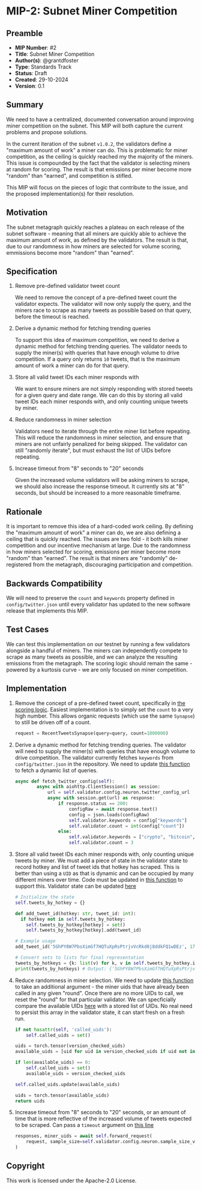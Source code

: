 # MIP-2: Subnet Miner Competition

## Preamble

- **MIP Number**: #2
- **Title**: Subnet Miner Competition
- **Author(s)**: @grantdfoster
- **Type**: Standards Track
- **Status**: Draft
- **Created**: 29-10-2024
- **Version**: 0.1

## Summary

We need to have a centralized, documented conversation around improving miner competition on the subnet. This MIP will both capture the current problems and propose solutions.

In the current iteration of the subnet `v1.0.2`, the validators define a "maximum amount of work" a miner can do. This is problematic for miner competition, as the ceiling is quickly reached my the majority of the miners. This issue is compounded by the fact that the validator is selecting miners at random for scoring. The result is that emissions per miner become more "random" than "earned", and competition is stifled.

This MIP will focus on the pieces of logic that contribute to the issue, and the proposed implementation(s) for their resolution.

## Motivation

The subnet metagraph quickly reaches a plateau on each release of the subnet software - meaning that all miners are quickly able to achieve the maximum amount of work, as defined by the validators. The result is that, due to our randomness in how miners are selected for volume scoring, emmissions become more "random" than "earned".

## Specification

1.  Remove pre-defined validator tweet count

    We need to remove the concept of a pre-defined tweet count the validator expects. The validator will now only supply the query, and the miners race to scrape as many tweets as possible based on that query, before the timeout is reached.

2.  Derive a dynamic method for fetching trending queries

    To support this idea of maximum competition, we need to derive a dynamic method for fetching trending queries. The validator needs to supply the miner(s) with queries that have enough volume to drive competition. If a query only returns `10` tweets, that is the maximum amount of work a miner can do for that query.

3.  Store all valid tweet IDs each miner responds with

    We want to ensure miners are not simply responding with stored tweets for a given query and date range. We can do this by storing all valid tweet IDs each miner responds with, and only counting unique tweets by miner.

4.  Reduce randomness in miner selection

    Validators need to iterate through the entire miner list before repeating. This will reduce the randomness in miner selection, and ensure that miners are not unfairly penalized for being skipped. The validator can still "randomly iterate", but must exhaust the list of UIDs before repeating.

5.  Increase timeout from "8" seconds to "20" seconds

    Given the increased volume validators will be asking miners to scrape, we should also increase the response timeout. It currently sits at "8" seconds, but should be increased to a more reasonable timeframe.

## Rationale

It is important to remove this idea of a hard-coded work ceiling. By defining the "maximum amount of work" a miner can do, we are also defining a ceiling that is quickly reached. The issues are two fold - it both kills miner competition and our incentive mechanism at large. Due to the randomness in how miners selected for scoring, emissions per miner become more "random" than "earned". The result is that miners are "randomly" de-registered from the metagraph, discouraging participation and competition.

## Backwards Compatibility

We will need to preserve the `count` and `keywords` property defined in `config/twitter.json` until every validator has updated to the new software release that implements this MIP.

## Test Cases

We can test this implementation on our testnet by running a few validators alongside a handful of miners. The miners can independently compete to scrape as many tweets as possible, and we can analyze the resulting emissions from the metagraph. The scoring logic should remain the same - powered by a kurtosis curve - we are only focused on miner competition.

## Implementation

1.  Remove the concept of a pre-defined tweet count, specifically in [the scoring logic](https://github.com/masa-finance/masa-bittensor/blob/main/masa/validator/forwarder.py#L159). Easiest implementation is to simply set the `count` to a very high number. This allows organic requests (which use the same `Synapse`) to still be driven off of a count.

    ```python
    request = RecentTweetsSynapse(query=query, count=1000000)
    ```

2.  Derive a dynamic method for fetching trending queries. The validator will need to supply the miner(s) with queries that have enough volume to drive competition. The validator currently fetches `keywords` from `config/twitter.json` in the repository. We need to update [this function](https://github.com/masa-finance/masa-bittensor/blob/main/masa/validator/forwarder.py#L131-L147) to fetch a dynamic list of queries.

    ```python
    async def fetch_twitter_config(self):
            async with aiohttp.ClientSession() as session:
                url = self.validator.config.neuron.twitter_config_url
                async with session.get(url) as response:
                    if response.status == 200:
                        configRaw = await response.text()
                        config = json.loads(configRaw)
                        self.validator.keywords = config["keywords"]
                        self.validator.count = int(config["count"])
                    else:
                        self.validator.keywords = ["crypto", "bitcoin", "masa"]
                        self.validator.count = 3
    ```

3.  Store all valid tweet IDs each miner responds with, only counting unique tweets by miner. We must add a piece of state in the validator state to record hotkey and list of tweet ids that hotkey has scraped. This is better than using a `UID` as that is dynamic and can be occupied by many different miners over time. Code must be updated in [this function](https://github.com/masa-finance/masa-bittensor/blob/main/masa/validator/forwarder.py#L149-L297) to support this. Validator state can be updated [here](https://github.com/masa-finance/masa-bittensor/blob/main/masa/base/validator.py#L442-L482)

    ```python
    # Initialize the state
    self.tweets_by_hotkey = {}

    def add_tweet_id(hotkey: str, tweet_id: int):
      if hotkey not in self.tweets_by_hotkey:
        self.tweets_by_hotkey[hotkey] = set()
        self.tweets_by_hotkey[hotkey].add(tweet_id)

    # Example usage
    add_tweet_id('5GhPY8W7PbsXimGf7HQTuXpRsPtrjvVcRkd8j8ddkFQ1wDEz', 17098359098246020)

    # Convert sets to lists for final representation
    tweets_by_hotkeys = {k: list(v) for k, v in self.tweets_by_hotkey.items()}
    print(tweets_by_hotkeys) # Output: {'5GhPY8W7PbsXimGf7HQTuXpRsPtrjvVcRkd8j8ddkFQ1wDEz': [17098359098246020, 17098359098246024]}
    ```

4.  Reduce randomness in miner selection. We need to update [this function](https://github.com/masa-finance/masa-bittensor/blob/main/masa/utils/uids.py#L49) to take an additional argument - the miner uids that have already been called in any given "round". Once there are no more UIDs to call, we reset the "round" for that particular validator. We can specficially compare the available UIDs [here](https://github.com/masa-finance/masa-bittensor/blob/main/masa/utils/uids.py#L80-L82) with a stored list of UIDs. No real need to persist this array in the validator state, it can start fresh on a fresh run.

    ```python
    if not hasattr(self, 'called_uids'):
        self.called_uids = set()

    uids = torch.tensor(version_checked_uids)
    available_uids = [uid for uid in version_checked_uids if uid not in self.called_uids]

    if len(available_uids) == 0:
        self.called_uids = set()
        available_uids = version_checked_uids

    self.called_uids.update(available_uids)

    uids = torch.tensor(available_uids)
    return uids
    ```

5.  Increase timeout from "8" seconds to "20" seconds, or an amount of time that is more reflective of the increased volume of tweets expected to be scraped. Can pass a `timeout` argument on [this line](https://github.com/masa-finance/masa-bittensor/blob/main/masa/validator/forwarder.py#L161-L163)

    ```python
    responses, miner_uids = await self.forward_request(
        request, sample_size=self.validator.config.neuron.sample_size_volume, timeout=20
    )
    ```

## Copyright

This work is licensed under the Apache-2.0 License.
